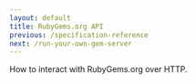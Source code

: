 ```yaml
---
layout: default
title: RubyGems.org API
previous: /specification-reference
next: /run-your-own-gem-server
---
```


How to interact with RubyGems.org over HTTP.
